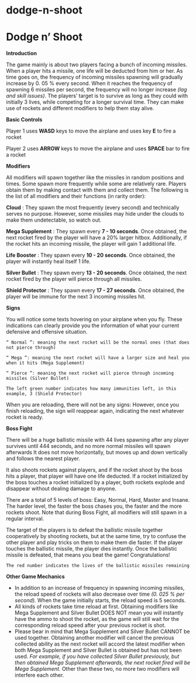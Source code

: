 # dodge-n-shoot
# Dodge n’ Shoot

**Introduction**

The game mainly is about two players facing a bunch of incoming missiles. When a player hits
a missile, one life will be deducted from him or her. As time goes on, the frequency of incoming
missiles spawning will gradually increase by 0. 05 % every second. When it reaches the
frequency of spawning 6 missiles per second, the frequency will no longer increase _(lag and
skill issues)_. The players’ target is to survive as long as they could with initially 3 lives, while
competing for a longer survival time. They can make use of rockets and different modifiers to
help them stay alive.

**Basic Controls**

Player 1 uses **WASD** keys to move the airplane and uses key **E** to fire a rocket

Player 2 uses **ARROW** keys to move the airplane and uses **SPACE** bar to fire a rocket

**Modifiers**

All modifiers will spawn together like the missiles in random positions and times. Some spawn
more frequently while some are relatively rare. Players obtain them by making contact with
them and collect them. The following is the list of all modifiers and their functions (in rarity
order):

**Cloud** : They spawn the most frequently (every second) and technically serves no purpose.
However, some missiles may hide under the clouds to make them undetectable, so watch out.

**Mega Supplement** : They spawn every **7 - 10 seconds**. Once obtained, the next rocket fired
by the player will have a 20% larger hitbox. Additionally, if the rocket hits an incoming missile,
the player will gain 1 additional life.

**Life Booster** : They spawn every **10 - 20 seconds**. Once obtained, the player will instantly
heal itself 1 life.

**Silver Bullet** : They spawn every **13 - 20 seconds**. Once obtained, the next rocket fired by
the player will pierce through all missiles.

**Shield Protector** : They spawn every **17 - 27 seconds**. Once obtained, the player will be
immune for the next 3 incoming missiles hit.


**Signs**

You will notice some texts hovering on your airplane when you fly. These indications can
clearly provide you the information of what your current defensive and offensive situation.

```
“ Normal ”: meaning the next rocket will be the normal ones (that does not pierce through)
```
```
“ Mega ”: meaning the next rocket will have a larger size and heal you when it hits (Mega Supplement)
```
```
“ Pierce ”: meaning the next rocket will pierce through incoming missiles (Silver Bullet)
```
```
The left green number indicates how many immunities left, in this example, 3 (Shield Protector)
```
When you are reloading, there will not be any signs: However, once you finish reloading,
the sign will reappear again, indicating the next whatever rocket is ready.

**Boss Fight**

There will be a huge ballistic missile with 44 lives spawning after any player survives until 444
seconds, and no more normal missiles will spawn afterwards It does not move horizontally, but
moves up and down vertically and follows the nearest player.

It also shoots rockets against players, and if the rocket shoot by the boss hits a player, that
player will have one life deducted. If a rocket initialized by the boss touches a rocket initialized
by a player, both rockets explode and disappear without dealing damage to anyone.

There are a total of 5 levels of boss: Easy, Normal, Hard, Master and Insane. The harder level,
the faster the boss chases you, the faster and the more rockets shoot. Note that during Boss
Fight, all modifiers will still spawn in a regular interval.

The target of the players is to defeat the ballistic missile together cooperatively by shooting
rockets, but at the same time, try to confuse the other player and play tricks on them to make
them die faster. If the player touches the ballistic missile, the player dies instantly. Once the
ballistic missile is defeated, that means you beat the game! Congratulations!

```
The red number indicates the lives of the ballistic missiles remaining
```

**Other Game Mechanics**

- In addition to an increase of frequency in spawning incoming missiles, the reload speed
    of rockets will also decrease over time _(0. 025 % per second)._ When the game initially
    starts, the reload speed is 5 seconds.
- All kinds of rockets take time reload at first. Obtaining modifiers like Mega Supplement
    and Silver Bullet DOES NOT mean you will instantly have the ammo to shoot the
    rocket, as the game will still wait for the corresponding reload speed after your previous
    rocket is shot.
- Please bear in mind that Mega Supplement and Silver Bullet CANNOT be used
    together. Obtaining another modifier will cancel the previous collected ability as the
    next rocket will accord the latest modifier when both Mega Supplement and Silver
    Bullet is obtained but has not been used. _For example, if you have collected Silver Bullet_
    _previously, but then obtained Mega Supplement afterwards, the next rocket fired will_
    _be Mega Supplement._ Other than these two, no more two modifiers will interfere each
    other.


